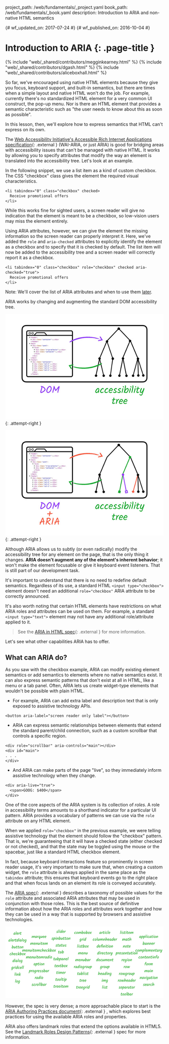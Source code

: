project_path: /web/fundamentals/_project.yaml
book_path: /web/fundamentals/_book.yaml
description: Introduction to ARIA and non-native HTML semantics


{# wf_updated_on: 2017-07-24 #}
{# wf_published_on: 2016-10-04 #}

# Introduction to ARIA {: .page-title }

{% include "web/_shared/contributors/megginkearney.html" %}
{% include "web/_shared/contributors/dgash.html" %}
{% include "web/_shared/contributors/aliceboxhall.html" %}



So far, we've encouraged using native HTML elements because they give you focus,
keyboard support, and built-in semantics, but there are times when a simple
layout and native HTML won't do the job. For example, currently there's no
standardized HTML element for a very common UI construct, the pop-up menu. Nor
is there an HTML element that provides a semantic characteristic such as "the
user needs to know about this as soon as possible".

In this lesson, then, we'll explore how to express semantics that HTML can't
express on its own.

The [Web Accessibility Initiative's Accessible Rich Internet Applications
specification](https://www.w3.org/TR/wai-aria/){: .external } (WAI-ARIA, or just
ARIA) is good for bridging areas with accessibility issues that can't be managed
with native HTML. It works by allowing you to specify attributes that modify the
way an element is translated into the accessibility tree. Let's look at an
example.

In the following snippet, we use a list item as a kind of custom checkbox. The
CSS "checkbox" class gives the element the required visual characteristics.


    <li tabindex="0" class="checkbox" checked>
      Receive promotional offers
    </li>
    

While this works fine for sighted users, a screen reader will give no indication
that the element is meant to be a checkbox, so low-vision users may miss the
element entirely.

Using ARIA attributes, however, we can give the element the missing information
so the screen reader can properly interpret it. Here, we've added the `role` and
`aria-checked` attributes to explicitly identify the element as a checkbox and
to specify that it is checked by default. The list item will now be added to the
accessibility tree and a screen reader will correctly report it as a checkbox.


    <li tabindex="0" class="checkbox" role="checkbox" checked aria-checked="true">
      Receive promotional offers
    </li>
    

Note: We'll cover the list of ARIA attributes and when to use them [later](#what-can-aria-do).

ARIA works by changing and augmenting the standard DOM accessibility tree.

![the standard DOM accessibility tree](imgs/acctree1.jpg){: .attempt-right }

![the ARIA augmented accessibility tree](imgs/acctree2.jpg){: .attempt-right }

Although ARIA allows us to subtly (or even radically) modify the accessibility
tree for any element on the page, that is the only thing it changes. **ARIA
doesn't augment any of the element's inherent behavior**; it won't make the
element focusable or give it keyboard event listeners. That is still part of our
development task.

It's important to understand that there is no need to redefine default
semantics. Regardless of its use, a standard HTML `<input type="checkbox">`
element doesn't need an additional `role="checkbox"` ARIA attribute to be
correctly announced.

It's also worth noting that certain HTML elements have restrictions on what ARIA
roles and attributes can be used on them. For example, a standard `<input
type="text">` element may not have any additional role/attribute applied to it.

>See the [ARIA in HTML spec](https://www.w3.org/TR/html-aria/#sec-strong-native-semantics){: .external }
for more information.

Let's see what other capabilities ARIA has to offer.

## What can ARIA do?

As you saw with the checkbox example, ARIA can modify existing element semantics
or add semantics to elements where no native semantics exist. It can also
express semantic patterns that don't exist at all in HTML, like a menu or a tab
panel. Often, ARIA lets us create widget-type elements that wouldn't be possible
with plain HTML.

 - For example, ARIA can add extra label and description text that is only
   exposed to assistive technology APIs.<br>

<div class="clearfix"></div>
      
    <button aria-label="screen reader only label"></button>


 - ARIA can express semantic relationships between elements that extend the
   standard parent/child connection, such as a custom scrollbar that controls a
   specific region.

<div class="clearfix"></div>

    <div role="scrollbar" aria-controls="main"></div>
    <div id="main">
    . . .
    </div>

    

 - And ARIA can make parts of the page "live", so they immediately inform
   assistive technology when they change.

<div class="clearfix"></div>

    <div aria-live="true">
      <span>GOOG: $400</span>
    </div>

    
One of the core aspects of the ARIA system is its collection of *roles*. A role
in accessibility terms amounts to a shorthand indicator for a particular UI
pattern. ARIA provides a vocabulary of patterns we can use via the `role`
attribute on any HTML element.

When we applied `role="checkbox"` in the previous example, we were telling
assistive technology that the element should follow the "checkbox" pattern. That
is, we're guaranteeing that it will have a checked state (either checked or not
checked), and that the state may be toggled using the mouse or the spacebar,
just like a standard HTML checkbox element.

In fact, because keyboard interactions feature so prominently in screen reader
usage, it's very important to make sure that, when creating a custom widget, the
`role` attribute is always applied in the same place as the `tabindex`
attribute; this ensures that keyboard events go to the right place and that when
focus lands on an element its role is conveyed accurately.

The [ARIA spec](https://www.w3.org/TR/wai-aria/){: .external } describes a
taxonomy of possible values for the `role` attribute and associated ARIA
attributes that may be used in conjunction with those roles. This is the best
source of definitive information about how the ARIA roles and attributes work
together and how they can be used in a way that is supported by browsers and
assistive technologies.

![a list of all the available ARIA roles](imgs/aria-roles.jpg)

However, the spec is very dense; a more approachable place to start is the [ARIA
Authoring Practices document](https://www.w3.org/TR/wai-aria-practices-1.1/){: .external }
, which explores best practices for using the available ARIA roles and
properties.

ARIA also offers landmark roles that extend the options available in HTML5. See
the [Landmark Roles Design
Patterns](https://www.w3.org/TR/wai-aria-practices-1.1#kbd_layout_landmark_XHTML){: .external }
spec for more information.

